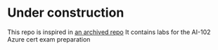 # Under construction

This repo is inspired in [an archived repo](https://github.com/MicrosoftLearning/AI-102-AIEngineer)
It contains labs for the AI-102 Azure cert exam preparation
